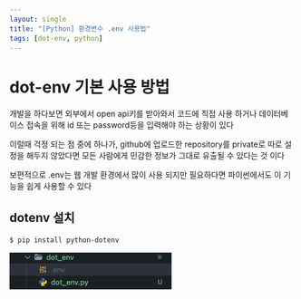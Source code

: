 ```yaml
---
layout: single
title: "[Python] 환경변수 .env 사용법"
tags: [dot-env, python]
---
```


# dot-env 기본 사용 방법

개발을 하다보면 외부에서 open api키를 받아와서 코드에 직접 사용 하거나 데이터베이스 접속을 위해 id 또는 password등을 입력해야 하는 상황이 있다

이럴때 걱정 되는 점 중에 하나가, github에 업로드한 repository를 private로 따로 설정을 해두지 않았다면 모든 사람에게 민감한 정보가 그대로 유출될 수 있다는 것 이다

보편적으로 .env는 웹 개발 환경에서 많이 사용 되지만 필요하다면 파이썬에서도 이 기능을 쉽게 사용할 수 있다

## dotenv 설치

```zsh
$ pip install python-dotenv
```

![dotenv](../assets/img/dot.png)
